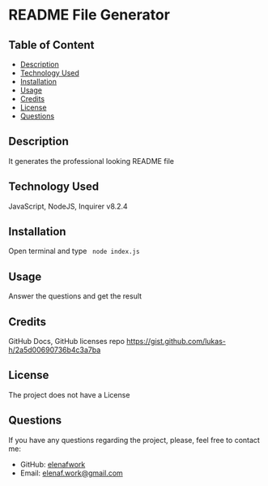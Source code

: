   # README File Generator
   
  
   

  ## Table of Content
  - [Description](#description)
  - [Technology Used](#technology)
  - [Installation](#installation)
  - [Usage](#usage)
  - [Credits](#credits)
  - [License](#license)
  - [Questions](#questions)

  ## Description
  It generates the professional looking README file
  ## Technology Used
  JavaScript, NodeJS, Inquirer v8.2.4
  ## Installation
  Open terminal and type  ``` node index.js```
  ## Usage 
  Answer the questions and get the result
  ## Credits
  GitHub Docs, GitHub licenses repo https://gist.github.com/lukas-h/2a5d00690736b4c3a7ba
  ## License
  The project does not have a License
 
  ## Questions
  If you have any questions regarding the project, please, feel free to contact me:
  - GitHub: [elenafwork](https://github/elenafwork)
  - Email: <elenaf.work@gmail.com>


